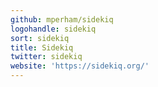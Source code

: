 ```yaml
---
github: mperham/sidekiq
logohandle: sidekiq
sort: sidekiq
title: Sidekiq
twitter: sidekiq
website: 'https://sidekiq.org/'
---
```

